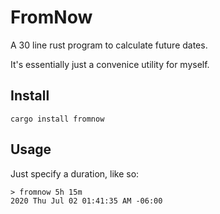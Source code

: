 # FromNow

A 30 line rust program to calculate future dates.

It's essentially just a convenice utility for myself.

## Install

```
cargo install fromnow
```

## Usage

Just specify a duration, like so:

```
> fromnow 5h 15m
2020 Thu Jul 02 01:41:35 AM -06:00
```
